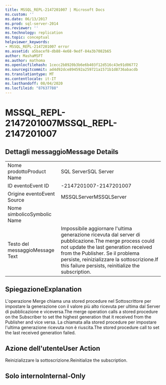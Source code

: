 ```yaml
---
title: MSSQL_REPL-2147201007 | Microsoft Docs
ms.custom: ''
ms.date: 06/13/2017
ms.prod: sql-server-2014
ms.reviewer: ''
ms.technology: replication
ms.topic: conceptual
helpviewer_keywords:
- MSSQL_REPL-2147201007 error
ms.assetid: a5bacef8-db88-4e68-9edf-84a3b7082b65
author: MashaMSFT
ms.author: mathoma
ms.openlocfilehash: 1cecc2b8920b3b6e6b403f12d516c43e91d06772
ms.sourcegitcommit: ad4d92dce894592a259721a1571b1d8736abacdb
ms.translationtype: MT
ms.contentlocale: it-IT
ms.lasthandoff: 08/04/2020
ms.locfileid: "87637788"
---
```

# <a name="mssql_repl-2147201007"></a><span data-ttu-id="f92c5-102">MSSQL_REPL-2147201007</span><span class="sxs-lookup"><span data-stu-id="f92c5-102">MSSQL_REPL-2147201007</span></span>
    
## <a name="message-details"></a><span data-ttu-id="f92c5-103">Dettagli messaggio</span><span class="sxs-lookup"><span data-stu-id="f92c5-103">Message Details</span></span>  
  
|||  
|-|-|  
|<span data-ttu-id="f92c5-104">Nome prodotto</span><span class="sxs-lookup"><span data-stu-id="f92c5-104">Product Name</span></span>|<span data-ttu-id="f92c5-105">SQL Server</span><span class="sxs-lookup"><span data-stu-id="f92c5-105">SQL Server</span></span>|  
|<span data-ttu-id="f92c5-106">ID evento</span><span class="sxs-lookup"><span data-stu-id="f92c5-106">Event ID</span></span>|<span data-ttu-id="f92c5-107">-2147201007</span><span class="sxs-lookup"><span data-stu-id="f92c5-107">-2147201007</span></span>|  
|<span data-ttu-id="f92c5-108">Origine evento</span><span class="sxs-lookup"><span data-stu-id="f92c5-108">Event Source</span></span>|<span data-ttu-id="f92c5-109">MSSQLServer</span><span class="sxs-lookup"><span data-stu-id="f92c5-109">MSSQLServer</span></span>|  
|<span data-ttu-id="f92c5-110">Nome simbolico</span><span class="sxs-lookup"><span data-stu-id="f92c5-110">Symbolic Name</span></span>||  
|<span data-ttu-id="f92c5-111">Testo del messaggio</span><span class="sxs-lookup"><span data-stu-id="f92c5-111">Message Text</span></span>|<span data-ttu-id="f92c5-112">Impossibile aggiornare l'ultima generazione ricevuta dal server di pubblicazione.</span><span class="sxs-lookup"><span data-stu-id="f92c5-112">The merge process could not update the last generation received from the Publisher.</span></span> <span data-ttu-id="f92c5-113">Se il problema persiste, reinizializzare la sottoscrizione.</span><span class="sxs-lookup"><span data-stu-id="f92c5-113">If this failure persists, reinitialize the subscription.</span></span>|  
  
## <a name="explanation"></a><span data-ttu-id="f92c5-114">Spiegazione</span><span class="sxs-lookup"><span data-stu-id="f92c5-114">Explanation</span></span>  
 <span data-ttu-id="f92c5-115">L'operazione Merge chiama una stored procedure nel Sottoscrittore per impostare la generazione con il valore più alto ricevuta per ultima dal Server di pubblicazione e viceversa.</span><span class="sxs-lookup"><span data-stu-id="f92c5-115">The merge operation calls a stored procedure on the Subscriber to set the highest generation that it received from the Publisher and vice versa.</span></span> <span data-ttu-id="f92c5-116">La chiamata alla stored procedure per impostare l'ultima generazione ricevuta non è riuscita.</span><span class="sxs-lookup"><span data-stu-id="f92c5-116">The stored procedure call to set the last received generation failed.</span></span>  
  
## <a name="user-action"></a><span data-ttu-id="f92c5-117">Azione dell'utente</span><span class="sxs-lookup"><span data-stu-id="f92c5-117">User Action</span></span>  
 <span data-ttu-id="f92c5-118">Reinizializzare la sottoscrizione.</span><span class="sxs-lookup"><span data-stu-id="f92c5-118">Reinitialize the subscription.</span></span>  
  
## <a name="internal-only"></a><span data-ttu-id="f92c5-119">Solo interno</span><span class="sxs-lookup"><span data-stu-id="f92c5-119">Internal-Only</span></span>  
  
